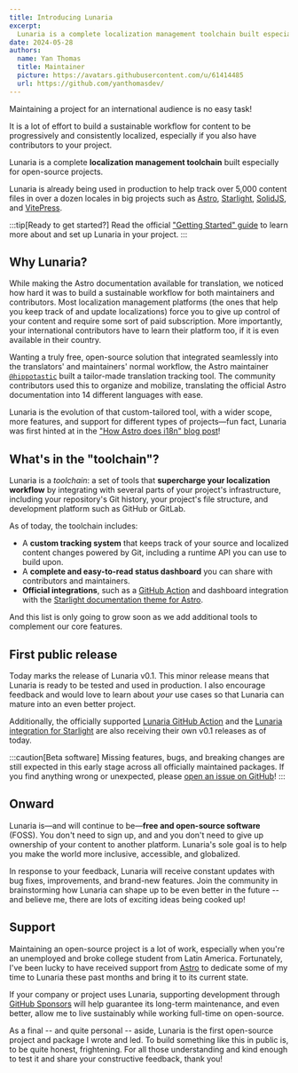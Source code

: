 ```yaml
---
title: Introducing Lunaria
excerpt: 
  Lunaria is a complete localization management toolchain built especially for open-source projects. Currently, Lunaria is already being used in production to help track over 5000 content files in over a dozen of locales in big projects such as [Astro](https://i18n.docs.astro.build/), [Starlight](https://i18n.starlight.astro.build/), [SolidJS](https://docs.solidjs.com/i18n-status/), and [VitePress](https://vitepress.dev/_translations/).
date: 2024-05-28
authors:
  name: Yan Thomas
  title: Maintainer
  picture: https://avatars.githubusercontent.com/u/61414485
  url: https://github.com/yanthomasdev/
---
```


Maintaining a project for an international audience is no easy task!

It is a lot of effort to build a sustainable workflow for content to be progressively and consistently localized, especially if you also have contributors to your project.

Lunaria is a complete **localization management toolchain** built especially for open-source projects. 

Lunaria is already being used in production to help track over 5,000 content files in over a dozen locales in big projects such as [Astro](https://i18n.docs.astro.build/), [Starlight](https://i18n.starlight.astro.build/), [SolidJS](https://docs.solidjs.com/i18n-status/), and [VitePress](https://vitepress.dev/_translations/).

:::tip[Ready to get started?]
Read the official ["Getting Started" guide](https://lunaria.dev/getting-started/) to learn more about and set up Lunaria in your project. 
:::

## Why Lunaria?

While making the Astro documentation available for translation, we noticed how hard it was to build a sustainable workflow for both maintainers and contributors. Most localization management platforms (the ones that help you keep track of and update localizations) force you to give up control of your content and require some sort of paid subscription. More importantly, your international contributors have to learn their platform too, if it is even available in their country.

Wanting a truly free, open-source solution that integrated seamlessly into the translators' and maintainers' normal workflow, the Astro maintainer [`@hippotastic`](https://github.com/hippotastic) built a tailor-made translation tracking tool. The community contributors used this to organize and mobilize, translating the official Astro documentation into 14 different languages with ease.

Lunaria is the evolution of that custom-tailored tool, with a wider scope, more features, and support for different types of projects—fun fact, Lunaria was first hinted at in the ["How Astro does i18n" blog post](https://astro.build/blog/astro-i18n/#going-forward)!

## What's in the "toolchain"?

Lunaria is a *toolchain*: a set of tools that **supercharge your localization workflow** by integrating with several parts of your project's infrastructure, including your repository's Git history, your project's file structure, and development platform such as GitHub or GitLab.

As of today, the toolchain includes:

- A **custom tracking system** that keeps track of your source and localized content changes powered by Git, including a runtime API you can use to build upon. 
- A **complete and easy-to-read status dashboard** you can share with contributors and maintainers.  
- **Official integrations**, such as a [GitHub Action](https://lunaria.dev/integrations/github-action/) and dashboard integration with the [Starlight documentation theme for Astro](https://lunaria.dev/integrations/starlight/).

And this list is only going to grow soon as we add additional tools to complement our core features.

## First public release

Today marks the release of Lunaria v0.1. This minor release means that Lunaria is ready to be tested and used in production. I also encourage feedback and would love to learn about *your* use cases so that Lunaria can mature into an even better project.

Additionally, the officially supported [Lunaria GitHub Action](https://lunaria.dev/integrations/github-action/) and the [Lunaria integration for Starlight](https://lunaria.dev/integrations/starlight/) are also receiving their own v0.1 releases as of today.

:::caution[Beta software]
Missing features, bugs, and breaking changes are still expected in this early stage across all officially maintained packages. If you find anything wrong or unexpected, please [open an issue on GitHub](https://github.com/yanthomasdev/lunaria/issues/new/choose)!
:::

## Onward

Lunaria is—and will continue to be—**free and open-source software** (FOSS). You don't need to sign up, and and you don't need to give up ownership of your content to another platform. Lunaria's sole goal is to help you make the world more inclusive, accessible, and globalized. 

In response to your feedback, Lunaria will receive constant updates with bug fixes, improvements, and brand-new features. Join the community in brainstorming how Lunaria can shape up to be even better in the future -- and believe me, there are lots of exciting ideas being cooked up!

## Support

Maintaining an open-source project is a lot of work, especially when you're an unemployed and broke college student from Latin America. Fortunately, I've been lucky to have received support from [Astro](https://astro.build/) to dedicate some of my time to Lunaria these past months and bring it to its current state.

If your company or project uses Lunaria, supporting development through [GitHub Sponsors](https://github.com/sponsors/yanthomasdev) will help guarantee its long-term maintenance, and even better, allow me to live sustainably while working full-time on open-source.

As a final -- and quite personal -- aside, Lunaria is the first open-source project and package I wrote and led. To build something like this in public is, to be quite honest, frightening. For all those understanding and kind enough to test it and share your constructive feedback, thank you! 


